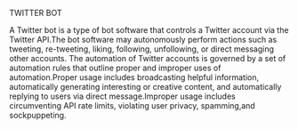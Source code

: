 TWITTER BOT

A Twitter bot is a type of bot software that controls a Twitter account via the Twitter API.The bot software may autonomously perform actions such as tweeting, re-tweeting, liking, following, unfollowing, or direct messaging other accounts. The automation of Twitter accounts is governed by a set of automation rules that outline proper and improper uses of automation.Proper usage includes broadcasting helpful information, automatically generating interesting or creative content, and automatically replying to users via direct message.Improper usage includes circumventing API rate limits, violating user privacy, spamming,and sockpuppeting.
